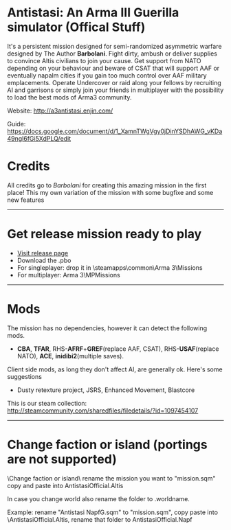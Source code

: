 # Antistasi: An Arma III Guerilla simulator (Offical Stuff)

It's a persistent mission designed for semi-randomized asymmetric warfare designed by The Author **Barbolani**. Fight dirty, ambush or deliver supplies to convince Altis civilians to join your cause. Get support from NATO depending on your behaviour and beware of CSAT that will support AAF or eventually napalm cities if you gain too much control over AAF military emplacements.
Operate Undercover or raid along your fellows by recruiting AI and garrisons or simply join your friends in multiplayer with the possibility to load the best mods of Arma3 community.

Website: http://a3antistasi.enjin.com/

Guide: https://docs.google.com/document/d/1_XamnTWgVgy0jDinYSDhAWG_vKDa49ngl6fGi5XdPLQ/edit

# Credits

All credits go to *Barbolani* for creating this amazing mission in the first place!
This my own variation of the mission with some bugfixe and some new features

---

# Get release mission ready to play

* [Visit release page](https://github.com/A3Antistasi/antistasiofficial/releases)
* Download the .pbo
* For singleplayer: drop it in \steamapps\common\Arma 3\Missions
* For multiplayer: Arma 3\MPMissions

---

# Mods

The mission has no dependencies, however it can detect the following mods.
* **CBA**, **TFAR**, RHS-**AFRF**+**GREF**(replace AAF, CSAT), RHS-**USAF**(replace NATO), **ACE**, **inidibi2**(multiple saves).

Client side mods, as long they don't affect AI, are generally ok. Here's some suggestions
* Dusty retexture project, JSRS, Enhanced Movement, Blastcore

This is our steam collection: http://steamcommunity.com/sharedfiles/filedetails/?id=1097454107

---

# Change faction or island (portings are not supported)

\Change faction or island\ rename the mission you want to "mission.sqm" copy and paste into AntistasiOfficial.Altis

In case you change world also rename the folder to .worldname.

Example: rename "Antistasi NapfG.sqm" to "mission.sqm", copy paste into \AntistasiOfficial.Altis, rename that folder to AntistasiOfficial.Napf
